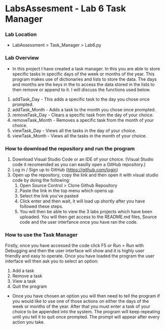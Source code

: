 # LabsAssesment - Lab 6  Task Manager

### Lab Location
* LabAssessment > Task_Manager > Lab6.py

### Lab Overview
* In this project I have created a task manager. In this you are able to store specific tasks in specific days of the week or months of the year. This program makes use of dictionaries and lists to store the data. The days and months are the keys in the to access the data stored in the lists to then remove or append to it. I will discuss the functions used below.
1. addTask_Day - This adds a specific task to the day you chose once prompted.
2. addTask_Month - Adds a task to the month you chose once prompted.
3. removeTask_Day - Clears a specific task from the day of your choice.
4. removeTask_Month - Removes a specific task from the month of your choice.
5. viewTask_Day - Views all the tasks in the day of your choice.
6. viewTask_Month - Views all the tasks in the month of your choice.

### How to download the repository and run the program
1. Download Visual Studio Code or an IDE of your choice. (Visual Studio code it recomended as you can easilly open a GitHub repository.)
2. Log in / Sign up to GitHub (https://github.com/login)
3. Open up the repository, copy the link and then open it with visual studio code by doing the following:
    1. Open Source Control > Clone Github Repository
    2. Paste the link in the top menu which opens up
    3. Select the link you've pasted
    4. Click enter and then wait, it will load up shortly after you have followed these steps.
    5. You will then be able to view the 3 labs projects which have been uploaded. You will then get access to the README.md files, Source code and the user interfance once you have ran the code.

### How to use the Task Manager
Firstly, once you have accessed the code click F5 or Run > Run with Debugging and then the user interface will show and it is highly user friendly and easy to operate. Once you have loaded the program the user interface will then ask you to select an option:
1. Add a task
2. Remove a task
3. View a task
4. Quit the program
* Once you have chosen an option you will then need to tell the program if you would like to use one of those actions on either the days of the week or months of the year. After that you must enter a task of your choice to be appended into the system. The program will keep repeating until you tell it to quit once prompted. The prompt will appear after every action you take.